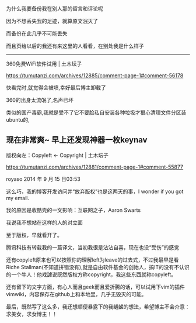  为什么我要备份我在别人那的留言和评论呢

因为不想丢失我的足迹，就算原文泯灭了

而备份在此几乎不可能丢失

而且页给以后的我还有来这里的人看看，在别处我是什么样子


------
360免费WiFi软件试用 | 土木坛子

https://tumutanzi.com/archives/12885/comment-page-1#comment-56178


快看完时,就觉得会被喷,幸好最后博主卸载了

360的出身太流氓了,名声已坏

类似的国产毒霸,我就是受不了它不要脸私自安装各种垃圾才狠心清理文件分区装ubuntu的,

现在非常爽~ 早上还发现神器一枚keynav
------------
版权向左：Copyleft ← Copyright | 土木坛子

https://tumutanzi.com/archives/12881/comment-page-1#comment-55877

royaso 2014 年 9 月 15 日03:53	

这么巧，我的博客开发访问并“放弃版权”也是这两天的事，I wonder if you got my email.

我的原因是收酷壳的一文影响：互联网之子，Aaron Swarts

我说我不想站在这样的人的对立面

至于版权，早就看开了。

腾讯科技有转载我的一篇译文，当初我很是沾沾自喜，现在也没“受伤”的感觉

还有copyleft原来也可以按照你的理解left为leave的过去式，不过我最早是看Riche Stallman(不知道拼错没有),就是自由软件基金的创始人，搞IT的没有不认识的一个牛人！他戏謔说既然版权方称copyright，我这些东西就称copyleft。

还有留下的文字方面，有心人而且geek而且爱折腾的话，可以试用下vim的插件vimwiki，内容保存在github上和本地里，几乎无毁灭的可能。

最后，既然写了这么多，我还想顺便暴露下的我龌鹾的想法，希望博主不会介意：求美女，求女博主！！


